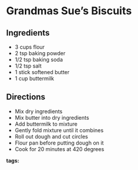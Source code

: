 # Grandmas Sue’s Biscuits

## Ingredients

* 3 cups flour
* 2 tsp baking powder
* 1/2 tsp baking soda
* 1/2 tsp salt
* 1 stick softened butter
* 1 cup buttermilk

## Directions

* Mix dry ingredients
* Mix butter into dry ingredients
* Add buttermilk to mixture
* Gently fold mixture until it combines
* Roll out dough and cut circles
* Flour pan before putting dough on it
* Cook for 20 minutes at 420 degrees

__tags:__ 
